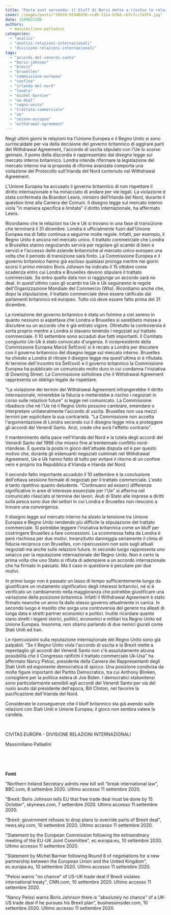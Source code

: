 ```yaml
---
title: "Pacta sunt servanda: il bluff di Boris mette a rischio le relazioni UE-UK"
cover: /images/posts/"39918-91940d30-ccd9-11ea-b7bd-cb7cfccfa3f4.jpg"
date: 1599821390
authors:
  - massimiliano-palladini
categories: 
  - "analisi"
  - "analisi-relazioni-internazionali"
  - "divisione-relazioni-internazionali"
tags: 
  - "accordi-del-venerdi-santo"
  - "boris-johnson"
  - "brexit"
  - "bruxelles"
  - "commissione-europea"
  - "confine"
  - "irlanda-del-nord"
  - "londra"
  - "michel-barnier"
  - "no-deal"
  - "regno-unito"
  - "trattato-commerciale"
  - "ue"
  - "unione-europea"
  - "withdrawal-agreement"
---
```


Negli ultimi giorni le relazioni tra l'Unione Europea e il Regno Unito si sono surriscaldate per via della decisione del governo britannico di aggirare parti del Withdrawal Agreement, l'accordo di uscita stipulato con l'Ue lo scorso gennaio. Il pomo della discordia è rappresentato dal disegno legge sul mercato interno britannico. Londra intende riformare la legislazione del mercato interno ma la proposta di riforma avanzata comporta una violazione del Protocollo sull'Irlanda del Nord contenuto nel Withdrawal Agreement.

L'Unione Europea ha accusato il governo britannico di non rispettare il diritto internazionale e ha minacciato di andare per vie legali. La violazione è stata confermata da Brandon Lewis, ministro dell'Irlanda del Nord, durante il question time alla Camera dei Comuni. Il disegno legge sul mercato interno viola "in maniera specifica e limitata" il diritto internazionale, ha affermato Lewis.

Ricordiamo che le relazioni tra Ue e Uk si trovano in una fase di transizione che terminerà il 31 dicembre. Londra è ufficialmente fuori dall'Unione Europea ma di fatto continua a seguirne molte regole. Infatti, per esempio, il Regno Unito è ancora nel mercato unico. Il trattato commerciale che Londra e Bruxelles stanno negoziando servirà per regolare gli scambi di beni e servizi e l'accesso delle aziende britanniche al mercato unico europeo una volta che il periodo di transizione sarà finito. La Commissione Europea e il governo britannico hanno già escluso qualsiasi proroga mentre nei giorni scorsi il primo ministro Boris Johnson ha indicato il 15 ottobre come scadenza entro cui Londra e Bruxelles devono stipulare il trattato commerciale. Se entro quello data non si raggiunge un accordo sarà no deal. In quest'ultimo caso gli scambi tra Ue e Uk seguiranno le regole dell'Organizzazione Mondiale del Commercio (Wto). Ricordiamo anche che, dopo la stipulazione, il trattato commerciale deve essere ratificato dai parlamenti britannico ed europeo. Tutto ciò deve essere fatto prima del 31 dicembre.

La rivelazione del governo britannico è stata un fulmine a ciel sereno in quanto nessuno si aspettava che Londra e Bruxelles si sarebbero messe a discutere su un accordo che è già entrato vigore. Oltretutto la controversia è sorta proprio mentre a Londra si stavano tenendo i negoziati sul trattato commerciale. Il 10 settembre sono accaduti due fatti importanti. Il Comitato congiunto Ue-Uk è stato convocato d'urgenza. Il vicepresidente della Commissione Europea Maroš Šefčovič si è recato a Londra per discutere con il governo britannico del disegno legge sul mercato interno. Bruxelles ha chiesto a Londra di ritirare il disegno legge ma quest'ultima si è rifiutata. Al termine dell'incontro tra Šefčovič e il governo britannico la Commissione Europea ha pubblicato un comunicato molto duro in cui condanna l'iniziativa di Downing Street. La Commissione sottolinea che il Withdrawal Agreement rappresenta un obbligo legale da rispettare.

"La violazione dei termini del Withdrawal Agreement infrangerebbe il diritto internazionale, minerebbe la fiducia e metterebbe a rischio i negoziati in corso sulle relazioni future" si legge nel comunicato. La Commissione ribadisce che né l'Ue né il Regno Unito possono cambiare, emendare o interpretare unilateralmente l'accordo di uscita. Bruxelles non usa mezzi termini per esplicitare la sua contrarietà. "La Commissione non accetta l'argomentazione di Londra secondo cui il disegno legge mira a proteggere gli accordi del Venerdì Santo. Anzi, crede che avrà l'effetto contrario".

Il mantenimento della pace nell'Irlanda del Nord e la tutela degli accordi del Venerdì Santo del 1998 che misero fine al trentennale conflitto nord-irlandese. È questa la posta in gioco dell'attuale disputa ed è per questo motivo che, durante gli estenuanti negoziati culminati nel Withdrawal Agreement, Ue e Uk hanno fatto di tutto per evitare il ritorno di un confine vero e proprio tra Repubblica d'Irlanda e Irlanda del Nord.

Il secondo fatto importante accaduto il 10 settembre è la conclusione dell'ottava sessione formale di negoziati per il trattato commerciale. L'esito è tanto ripetitivo quanto deludente. "Continuano ad esserci differenze significative in aree di interesse essenziale per l'Ue" si afferma nel comunicato rilasciato al termine dei lavori. Aiuti di Stato alle imprese e diritti sulla pesca sono due dei settori in cui Londra e Bruxelles non riescono a trovare una convergenza.

Il disegno legge sul mercato interno ha alzato la tensione tra Unione Europea e Regno Unito rendendo più difficile la stipulazione del trattato commerciale. Si potrebbe leggere l'iniziativa britannica come un bluff per costringere Bruxelles a fare concessioni. La scommessa fatta da Londra è però rischiosa per due motivi. Innanzitutto danneggia seriamente il clima di fiducia reciproca con Bruxelles, con ripercussioni non solo sugli attuali negoziati ma anche sulle relazioni future. In secondo luogo rappresenta uno smacco per la reputazione internazionale del Regno Unito. Non è certo la prima volta che uno Stato si rifiuta di adempiere a un accordo internazionale che ha firmato in passato. Ma il caso in questione è peculiare per due motivi.

In primo luogo non è passato un lasso di tempo sufficientemente lungo da giustificare un mutamento significativo degli interessi britannici, né si è verificato un cambiamento nella maggioranza che potrebbe giustificare una variazione della posizione britannica. Infatti il Withdrawal Agreement è stato firmato neanche un anno fa dallo stesso governo attualmente in carica. In secondo luogo è insolito che sorga una controversia del genere tra alleati di lunga data e stretti partner economici e politici. Inutile ricordare quanto siano stretti i legami storici, politici, economici e militari tra Regno Unito ed Unione Europea. Insomma, non stiamo parlando di due nemici giurati come Stati Uniti ed Iran.

Le ripercussioni sulla reputazione internazionale del Regno Unito sono già palpabili. "Se il Regno Unito viola l'accordo di uscita e la Brexit mette a repentaglio gli accordi del Venerdì Santo non c'è assolutamente alcuna possibilità che il Congresso ratifichi il trattato commerciale Uk-Usa" ha affermato Nancy Pelosi, presidente della Camera dei Rappresentanti degli Stati Uniti ed esponente democratica di spicco. Una posizione condivisa da molte figure importanti del Partito Democratico, tra cui Anthony Blinken, consigliere per la politica estera di Joe Biden. I democratici statunitensi sono particolarmente sensibili agli accordi del Venerdì Santo per via del ruolo avuto dal presidente dell'epoca, Bill Clinton, nel favorire la pacificazione dell'Irlanda del Nord.

Considerate le conseguenze che il bluff britannico sta già avendo sulle relazioni con Stati Uniti e Unione Europea, il gioco non sembra valere la candela.

 

CIVITAS EUROPA - DIVISIONE RELAZIONI INTERNAZIONALI

Massimiliano Palladini

 

 

**Fonti**

"Northern Ireland Secretary admits new bill will "break international law", BBC.com, 8 settembre 2020. Ultimo accesso 11 settembre 2020.

"Brexit: Boris Johnson tells EU that free trade deal must be done by 15 October", skynews.com, 7 settembre 2020. Ultimo accesso 11 settembre 2020.

"Brexit: government refuses to drop plans to override parts of Brexit deal", news.sky.com, 10 settembre 2020. Ultimo accesso 11 settembre 2020.

"Statement by the European Commission following the extraordinary meeting of the EU-UK Joint Committee", ec.europa.eu, 10 settembre 2020. Ultimo accesso 11 settembre 2020.

"Statement by Michel Barnier following Round 8 of negotiations for a new partnership between the European Union and the United Kingdom", ec.europa.eu, 10 settembre 2020. Ultimo accesso 11 settembre 2020.

"Pelosi warns "no chance" of US-UK trade deal if Brexit violates international treaty", CNN.com, 10 settembre 2020. Ultimo accesso 11 settembre 2020.

"Nancy Pelosi warns Boris Johnson there is "absolutely no chance" of a UK-US trade deal if he pursues his Brexit plan", businessinsider.com, 10 settembre 2020. Ultimo accesso 11 settembre 2020.
